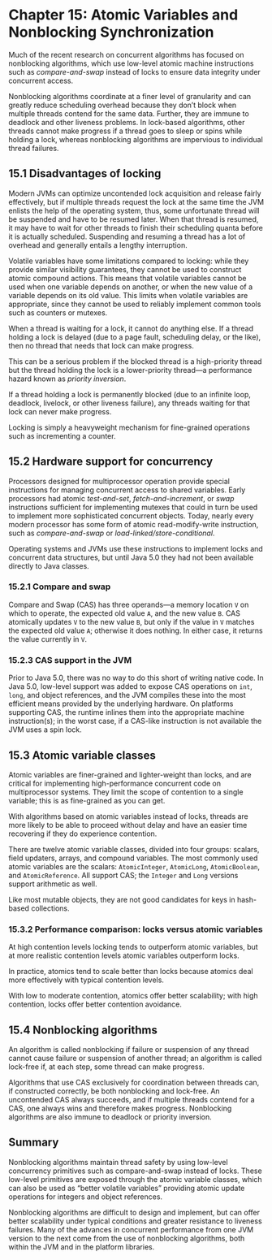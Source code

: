 # Chapter 15: Atomic Variables and Nonblocking Synchronization

Much of the recent research on concurrent algorithms has focused on nonblocking algorithms, which use low-level atomic
machine instructions such as _compare-and-swap_ instead of locks to ensure data integrity under concurrent access.

Nonblocking algorithms coordinate at a finer level of granularity and can greatly reduce scheduling overhead because
they don’t block when multiple threads contend for the same data. Further, they are immune to deadlock and other
liveness problems. In lock-based algorithms, other threads cannot make progress if a thread goes to sleep or spins while
holding a lock, whereas nonblocking algorithms are impervious to individual thread failures.

## 15.1 Disadvantages of locking

Modern JVMs can optimize uncontended lock acquisition and release fairly effectively, but if multiple threads request
the lock at the same time the JVM enlists the help of the operating system, thus, some unfortunate thread will be
suspended and have to be resumed later. When that thread is resumed, it may have to wait for other threads to finish
their scheduling quanta before it is actually scheduled. Suspending and resuming a thread has a lot of overhead and
generally entails a lengthy interruption.

Volatile variables have some limitations compared to locking: while they provide similar visibility guarantees, they
cannot be used to construct atomic compound actions. This means that volatile variables cannot be used when one variable
depends on another, or when the new value of a variable depends on its old value. This limits when volatile variables
are appropriate, since they cannot be used to reliably implement common tools such as counters or mutexes.

When a thread is waiting for a lock, it cannot do anything else. If a thread holding a lock is delayed (due to a page
fault, scheduling delay, or the like), then no thread that needs that lock can make progress.

This can be a serious problem if the blocked thread is a high-priority thread but the thread holding the lock is a
lower-priority thread—a performance hazard known as _priority inversion_.

If a thread holding a lock is permanently blocked (due to an infinite loop, deadlock, livelock, or other liveness
failure), any threads waiting for that lock can never make progress.

Locking is simply a heavyweight mechanism for fine-grained operations such as incrementing a counter.

## 15.2 Hardware support for concurrency

Processors designed for multiprocessor operation provide special instructions for managing concurrent access to shared
variables. Early processors had atomic _test-and-set_, _fetch-and-increment_, or _swap_ instructions sufficient for
implementing mutexes that could in turn be used to implement more sophisticated concurrent objects. Today, nearly every
modern processor has some form of atomic read-modify-write instruction, such as _compare-and-swap_ or
_load-linked/store-conditional_.

Operating systems and JVMs use these instructions to implement locks and concurrent data structures, but until Java 5.0
they had not been available directly to Java classes.

### 15.2.1 Compare and swap

Compare and Swap (CAS) has three operands—a memory location `V` on which to operate, the expected old value `A`, and the
new value `B`. CAS atomically updates `V` to the new value `B`, but only if the value in `V` matches the expected old
value `A`; otherwise it does nothing. In either case, it returns the value currently in `V`.

### 15.2.3 CAS support in the JVM

Prior to Java 5.0, there was no way to do this short of writing native code. In Java 5.0, low-level support was added to
expose CAS operations on `int`, `long`, and object references, and the JVM compiles these into the most efficient means
provided by the underlying hardware. On platforms supporting CAS, the runtime inlines them into the appropriate machine
instruction(s); in the worst case, if a CAS-like instruction is not available the JVM uses a spin lock.

## 15.3 Atomic variable classes

Atomic variables are finer-grained and lighter-weight than locks, and are critical for implementing high-performance
concurrent code on multiprocessor systems. They limit the scope of contention to a single variable; this is as
fine-grained as you can get.

With algorithms based on atomic variables instead of locks, threads are more likely to be able to proceed without delay
and have an easier time recovering if they do experience contention.

There are twelve atomic variable classes, divided into four groups: scalars, field updaters, arrays, and compound
variables. The most commonly used atomic variables are the scalars: `AtomicInteger`, `AtomicLong`, `AtomicBoolean`,
and `AtomicReference`. All support CAS; the `Integer` and `Long` versions support arithmetic as well.

Like most mutable objects, they are not good candidates for keys in hash-based collections.

### 15.3.2 Performance comparison: locks versus atomic variables

At high contention levels locking tends to outperform atomic variables, but at more realistic contention levels atomic
variables outperform locks.

In practice, atomics tend to scale better than locks because atomics deal more effectively with typical contention
levels.

With low to moderate contention, atomics offer better scalability; with high contention, locks offer better contention
avoidance.

## 15.4 Nonblocking algorithms

An algorithm is called nonblocking if failure or suspension of any thread cannot cause failure or suspension of another
thread; an algorithm is called lock-free if, at each step, some thread can make progress.

Algorithms that use CAS exclusively for coordination between threads can, if constructed correctly, be both nonblocking
and lock-free. An uncontended CAS always succeeds, and if multiple threads contend for a CAS, one always wins and
therefore makes progress. Nonblocking algorithms are also immune to deadlock or priority inversion.

## Summary

Nonblocking algorithms maintain thread safety by using low-level concurrency primitives such as compare-and-swap instead
of locks. These low-level primitives are exposed through the atomic variable classes, which can also be used as “better
volatile variables” providing atomic update operations for integers and object references.

Nonblocking algorithms are difficult to design and implement, but can offer better scalability under typical conditions
and greater resistance to liveness failures. Many of the advances in concurrent performance from one JVM version to the
next come from the use of nonblocking algorithms, both within the JVM and in the platform libraries.
